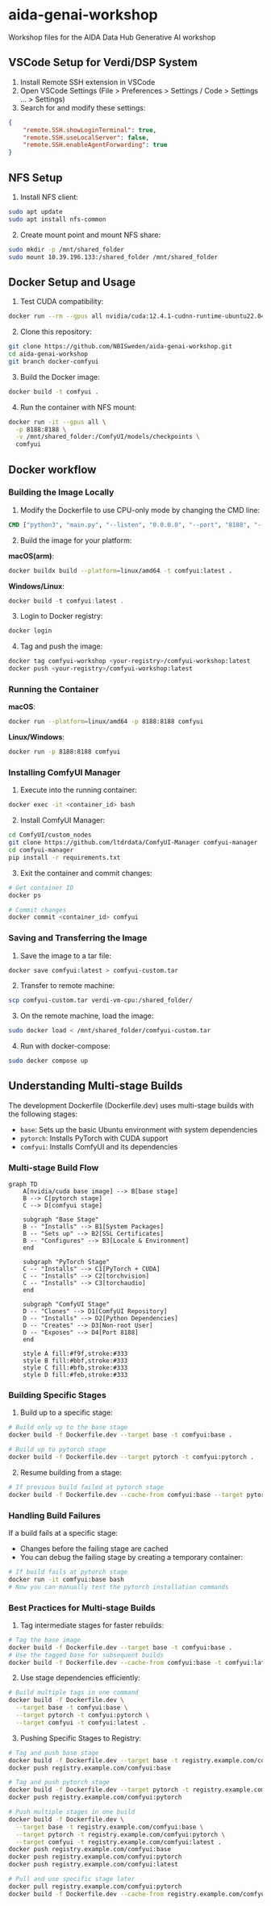# aida-genai-workshop
Workshop files for the AIDA Data Hub Generative AI workshop

## VSCode Setup for Verdi/DSP System
1. Install Remote SSH extension in VSCode
2. Open VSCode Settings (File > Preferences > Settings / Code > Settings ... > Settings)
3. Search for and modify these settings:
```json
{
    "remote.SSH.showLoginTerminal": true,
    "remote.SSH.useLocalServer": false,
    "remote.SSH.enableAgentForwarding": true
}
```

## NFS Setup
1. Install NFS client:
```bash
sudo apt update
sudo apt install nfs-common
```

2. Create mount point and mount NFS share:
```bash
sudo mkdir -p /mnt/shared_folder
sudo mount 10.39.196.133:/shared_folder /mnt/shared_folder
```

## Docker Setup and Usage

1. Test CUDA compatibility:
```bash
docker run --rm --gpus all nvidia/cuda:12.4.1-cudnn-runtime-ubuntu22.04 nvidia-smi
```

2. Clone this repository:
```bash
git clone https://github.com/NBISweden/aida-genai-workshop.git
cd aida-genai-workshop
git branch docker-comfyui
```

3. Build the Docker image:
```bash
docker build -t comfyui .
```

4. Run the container with NFS mount:
```bash
docker run -it --gpus all \
  -p 8188:8188 \
  -v /mnt/shared_folder:/ComfyUI/models/checkpoints \
  comfyui
```

## Docker workflow

### Building the Image Locally

1. Modify the Dockerfile to use CPU-only mode by changing the CMD line:
```dockerfile
CMD ["python3", "main.py", "--listen", "0.0.0.0", "--port", "8188", "--cpu"]
```

2. Build the image for your platform:

**macOS(arm)**:
```bash
docker buildx build --platform=linux/amd64 -t comfyui:latest .
```

**Windows/Linux**:
```powershell
docker build -t comfyui:latest .
```

3. Login to Docker registry:
```bash
docker login
```

4. Tag and push the image:
```bash
docker tag comfyui-workshop <your-registry>/comfyui-workshop:latest
docker push <your-registry>/comfyui-workshop:latest
```

### Running the Container

**macOS**:
```bash
docker run --platform=linux/amd64 -p 8188:8188 comfyui
```

**Linux/Windows**:
```bash
docker run -p 8188:8188 comfyui
```

### Installing ComfyUI Manager

1. Execute into the running container:
```bash
docker exec -it <container_id> bash
```

2. Install ComfyUI Manager:
```bash
cd ComfyUI/custom_nodes
git clone https://github.com/ltdrdata/ComfyUI-Manager comfyui-manager
cd comfyui-manager
pip install -r requirements.txt
```

3. Exit the container and commit changes:
```bash
# Get container ID
docker ps

# Commit changes
docker commit <container_id> comfyui
```

### Saving and Transferring the Image

1. Save the image to a tar file:
```bash
docker save comfyui:latest > comfyui-custom.tar
```

2. Transfer to remote machine:
```bash
scp comfyui-custom.tar verdi-vm-cpu:/shared_folder/
```

3. On the remote machine, load the image:
```bash
sudo docker load < /mnt/shared_folder/comfyui-custom.tar
```

4. Run with docker-compose:
```bash
sudo docker compose up
```

## Understanding Multi-stage Builds

The development Dockerfile (Dockerfile.dev) uses multi-stage builds with the following stages:
- `base`: Sets up the basic Ubuntu environment with system dependencies
- `pytorch`: Installs PyTorch with CUDA support
- `comfyui`: Installs ComfyUI and its dependencies

### Multi-stage Build Flow

```mermaid
graph TD
    A[nvidia/cuda base image] --> B[base stage]
    B --> C[pytorch stage]
    C --> D[comfyui stage]
    
    subgraph "Base Stage"
    B -- "Installs" --> B1[System Packages]
    B -- "Sets up" --> B2[SSL Certificates]
    B -- "Configures" --> B3[Locale & Environment]
    end
    
    subgraph "PyTorch Stage"
    C -- "Installs" --> C1[PyTorch + CUDA]
    C -- "Installs" --> C2[torchvision]
    C -- "Installs" --> C3[torchaudio]
    end
    
    subgraph "ComfyUI Stage"
    D -- "Clones" --> D1[ComfyUI Repository]
    D -- "Installs" --> D2[Python Dependencies]
    D -- "Creates" --> D3[Non-root User]
    D -- "Exposes" --> D4[Port 8188]
    end
    
    style A fill:#f9f,stroke:#333
    style B fill:#bbf,stroke:#333
    style C fill:#bfb,stroke:#333
    style D fill:#feb,stroke:#333
```

### Building Specific Stages

1. Build up to a specific stage:
```bash
# Build only up to the base stage
docker build -f Dockerfile.dev --target base -t comfyui:base .

# Build up to pytorch stage
docker build -f Dockerfile.dev --target pytorch -t comfyui:pytorch .
```

2. Resume building from a stage:
```bash
# If previous build failed at pytorch stage
docker build -f Dockerfile.dev --cache-from comfyui:base --target pytorch -t comfyui:pytorch .
```

### Handling Build Failures

If a build fails at a specific stage:
- Changes before the failing stage are cached
- You can debug the failing stage by creating a temporary container:
```bash
# If build fails at pytorch stage
docker run -it comfyui:base bash
# Now you can manually test the pytorch installation commands
```

### Best Practices for Multi-stage Builds

1. Tag intermediate stages for faster rebuilds:
```bash
# Tag the base image
docker build -f Dockerfile.dev --target base -t comfyui:base .
# Use the tagged base for subsequent builds
docker build -f Dockerfile.dev --cache-from comfyui:base -t comfyui:latest .
```

2. Use stage dependencies efficiently:
```bash
# Build multiple tags in one command
docker build -f Dockerfile.dev \
  --target base -t comfyui:base \
  --target pytorch -t comfyui:pytorch \
  --target comfyui -t comfyui:latest .
```

3. Pushing Specific Stages to Registry:
```bash
# Tag and push base stage
docker build -f Dockerfile.dev --target base -t registry.example.com/comfyui:base .
docker push registry.example.com/comfyui:base

# Tag and push pytorch stage
docker build -f Dockerfile.dev --target pytorch -t registry.example.com/comfyui:pytorch .
docker push registry.example.com/comfyui:pytorch

# Push multiple stages in one build
docker build -f Dockerfile.dev \
  --target base -t registry.example.com/comfyui:base \
  --target pytorch -t registry.example.com/comfyui:pytorch \
  --target comfyui -t registry.example.com/comfyui:latest .
docker push registry.example.com/comfyui:base
docker push registry.example.com/comfyui:pytorch
docker push registry.example.com/comfyui:latest

# Pull and use specific stage later
docker pull registry.example.com/comfyui:pytorch
docker build -f Dockerfile.dev --cache-from registry.example.com/comfyui:pytorch -t comfyui:latest .
```
